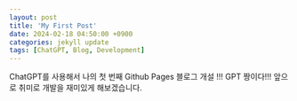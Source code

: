 ```yaml
---
layout: post
title: 'My First Post'
date: 2024-02-18 04:50:00 +0900
categories: jekyll update
tags: [ChatGPT, Blog, Development]
---
```


ChatGPT를 사용해서 나의 첫 번째 Github Pages 블로그 개설 !!!
GPT 짱이다!!!
앞으로 취미로 개발을 재미있게 해보겠습니다.
